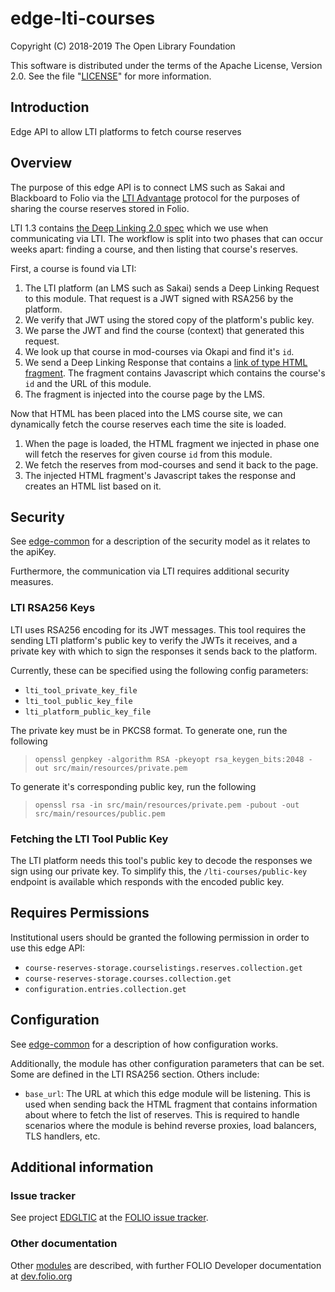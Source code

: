 # edge-lti-courses

Copyright (C) 2018-2019 The Open Library Foundation

This software is distributed under the terms of the Apache License,
Version 2.0. See the file "[LICENSE](LICENSE)" for more information.

## Introduction

Edge API to allow LTI platforms to fetch course reserves

## Overview

The purpose of this edge API is to connect LMS such as Sakai and Blackboard to Folio via the [LTI Advantage](https://www.imsglobal.org/lti-advantage-overview) protocol for the purposes  of sharing the course reserves stored in Folio.

LTI 1.3 contains [the Deep Linking 2.0 spec](https://www.imsglobal.org/spec/lti-dl/v2p0) which we use when communicating via LTI. The workflow is split into two phases that can occur weeks apart: finding a course, and then listing that course's reserves.

First, a course is found via LTI:

1. The LTI platform (an LMS such as Sakai) sends a Deep Linking Request to this module. That request is a JWT signed with RSA256 by the platform.
1. We verify that JWT using the stored copy of the platform's public key.
1. We parse the JWT and find the course (context) that generated this request.
1. We look up that course in mod-courses via Okapi and find it's `id`.
1. We send a Deep Linking Response that contains a [link of type HTML fragment](https://www.imsglobal.org/spec/lti-dl/v2p0/#html-fragment). The fragment contains Javascript which contains the course's `id` and the URL of this module.
1. The fragment is injected into the course page by the LMS.

Now that HTML has been placed into the LMS course site, we can dynamically fetch the course reserves each time the site is loaded.

1. When the page is loaded, the HTML fragment we injected in phase one will fetch the reserves for given course `id` from this module.
1. We fetch the reserves from mod-courses and send it back to the page.
1. The injected HTML fragment's Javascript takes the response and creates an HTML list based on it.

## Security

See [edge-common](https://github.com/folio-org/edge-common) for a description of the security model as it relates to the apiKey.

Furthermore, the communication via LTI requires additional security measures.

### LTI RSA256 Keys

LTI uses RSA256 encoding for its JWT messages. This tool requires the sending LTI platform's public key
to verify the JWTs it receives, and a private key with which to sign the responses it sends back to the platform.

Currently, these can be specified using the following config parameters:
- `lti_tool_private_key_file`
- `lti_tool_public_key_file`
- `lti_platform_public_key_file`

The private key must be in PKCS8 format. To generate one, run the following
> `openssl genpkey -algorithm RSA -pkeyopt rsa_keygen_bits:2048 -out src/main/resources/private.pem `

To generate it's corresponding public key, run the following
> `openssl rsa -in src/main/resources/private.pem -pubout -out src/main/resources/public.pem`

### Fetching the LTI Tool Public Key

The LTI platform needs this tool's public key to decode the responses we sign using our private key. To simplify this, the `/lti-courses/public-key` endpoint is available which responds with the encoded public key.

## Requires Permissions

Institutional users should be granted the following permission in order to use this edge API:
- `course-reserves-storage.courselistings.reserves.collection.get`
- `course-reserves-storage.courses.collection.get`
- `configuration.entries.collection.get`

## Configuration

See [edge-common](https://github.com/folio-org/edge-common) for a description of how configuration works.

Additionally, the module has other configuration parameters that can be set. Some are defined in the LTI RSA256 section. Others include:

- `base_url`: The URL at which this edge module will be listening. This is used when sending back the HTML fragment that contains information about where to fetch the list of reserves. This is required to handle scenarios where the module is behind reverse proxies, load balancers, TLS handlers, etc.

## Additional information

### Issue tracker

See project [EDGLTIC](https://issues.folio.org/browse/EDGLTIC)
at the [FOLIO issue tracker](https://dev.folio.org/guidelines/issue-tracker).

### Other documentation

Other [modules](https://dev.folio.org/source-code/#server-side) are described,
with further FOLIO Developer documentation at [dev.folio.org](https://dev.folio.org/)


